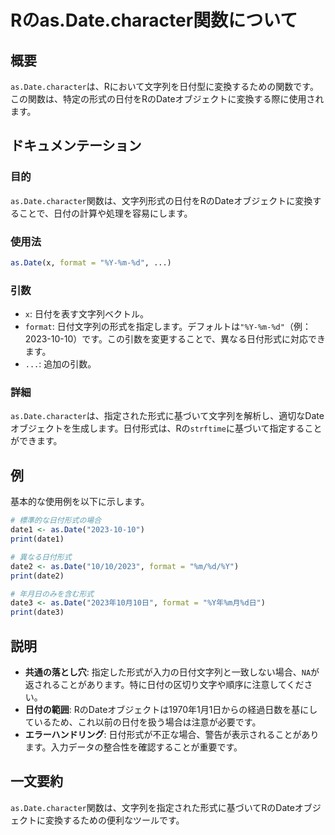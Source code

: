 <!--
Meta Description: # Rのas.Date.character関数について ## 概要 `as.Date.character`は、Rにおいて文字列を日付型に変換するための関数です。この関数は、特定の形式の日付をRのDateオブジェクトに変換する際に使用されます。 ## ドキュメンテーション ### 目的 `as.Dat...
Meta Keywords: date, character, format, 2023, print
-->

# Rのas.Date.character関数について

## 概要
`as.Date.character`は、Rにおいて文字列を日付型に変換するための関数です。この関数は、特定の形式の日付をRのDateオブジェクトに変換する際に使用されます。

## ドキュメンテーション
### 目的
`as.Date.character`関数は、文字列形式の日付をRのDateオブジェクトに変換することで、日付の計算や処理を容易にします。

### 使用法
```R
as.Date(x, format = "%Y-%m-%d", ...)
```

### 引数
- `x`: 日付を表す文字列ベクトル。
- `format`: 日付文字列の形式を指定します。デフォルトは`"%Y-%m-%d"`（例：2023-10-10）です。この引数を変更することで、異なる日付形式に対応できます。
- `...`: 追加の引数。

### 詳細
`as.Date.character`は、指定された形式に基づいて文字列を解析し、適切なDateオブジェクトを生成します。日付形式は、Rの`strftime`に基づいて指定することができます。

## 例
基本的な使用例を以下に示します。

```R
# 標準的な日付形式の場合
date1 <- as.Date("2023-10-10")
print(date1)

# 異なる日付形式
date2 <- as.Date("10/10/2023", format = "%m/%d/%Y")
print(date2)

# 年月日のみを含む形式
date3 <- as.Date("2023年10月10日", format = "%Y年%m月%d日")
print(date3)
```

## 説明
- **共通の落とし穴**: 指定した形式が入力の日付文字列と一致しない場合、`NA`が返されることがあります。特に日付の区切り文字や順序に注意してください。
- **日付の範囲**: RのDateオブジェクトは1970年1月1日からの経過日数を基にしているため、これ以前の日付を扱う場合は注意が必要です。
- **エラーハンドリング**: 日付形式が不正な場合、警告が表示されることがあります。入力データの整合性を確認することが重要です。

## 一文要約
`as.Date.character`関数は、文字列を指定された形式に基づいてRのDateオブジェクトに変換するための便利なツールです。